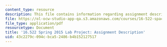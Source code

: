```yaml
---
content_type: resource
description: This file contains information regarding assignment description.
file: https://ol-ocw-studio-app-qa.s3.amazonaws.com/courses/16-522-space-propulsion-spring-2015/43c2279c094cbca52486b4b152127517_MIT16_522S15_LabAssignment.pdf
file_type: application/pdf
resourcetype: Document
title: '16.522 Spring 2015 Lab Project: Assignment Description'
uid: 43c2279c-094c-bca5-2486-b4b152127517
---
```

